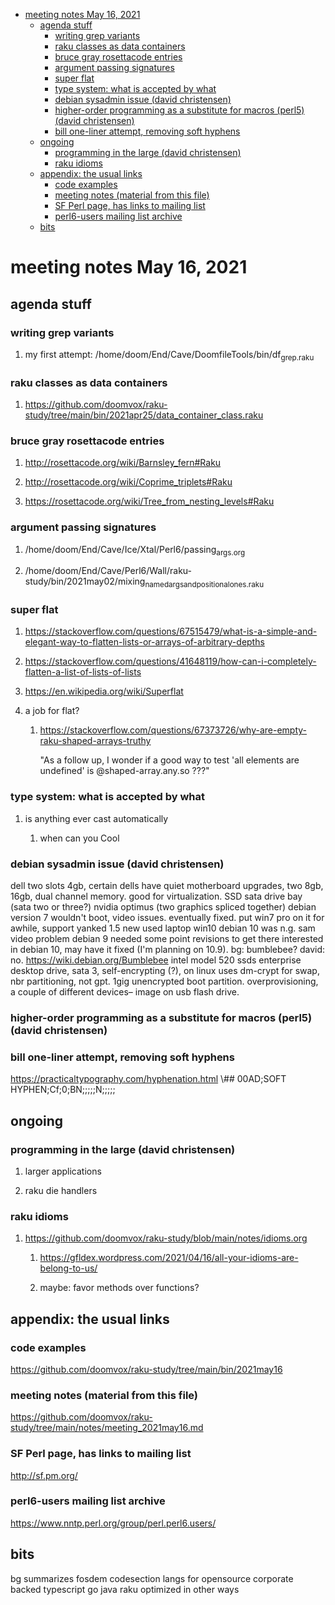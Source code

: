 - [meeting notes May 16, 2021](#orgd45c4aa)
  - [agenda stuff](#orged131a4)
    - [writing grep variants](#orgc4f31c6)
    - [raku classes as data containers](#org99778b7)
    - [bruce gray rosettacode entries](#orgeaa10d6)
    - [argument passing signatures](#orgcc7d7b5)
    - [super flat](#org529642c)
    - [type system: what is accepted by what](#org5944e27)
    - [debian sysadmin issue (david christensen)](#orgc541d81)
    - [higher-order programming as a substitute for macros (perl5)  (david christensen)](#orga4ed17e)
    - [bill one-liner attempt, removing soft hyphens](#org71ac9c0)
  - [ongoing](#org32a66fd)
    - [programming in the large (david christensen)](#orgc94f5d8)
    - [raku idioms](#orgcb19e47)
  - [appendix: the usual links](#org8b5352f)
    - [code examples](#org1699b99)
    - [meeting notes (material from this file)](#org698206e)
    - [SF Perl page, has links to mailing list](#org9bc93c6)
    - [perl6-users mailing list archive](#org3e9752b)
  - [bits](#org8acfa79)


<a id="orgd45c4aa"></a>

# meeting notes May 16, 2021


<a id="orged131a4"></a>

## agenda stuff


<a id="orgc4f31c6"></a>

### writing grep variants

1.  my first attempt: /home/doom/End/Cave/DoomfileTools/bin/df<sub>grep.raku</sub>


<a id="org99778b7"></a>

### raku classes as data containers

1.  <https://github.com/doomvox/raku-study/tree/main/bin/2021apr25/data_container_class.raku>


<a id="orgeaa10d6"></a>

### bruce gray rosettacode entries

1.  <http://rosettacode.org/wiki/Barnsley_fern#Raku>

2.  <http://rosettacode.org/wiki/Coprime_triplets#Raku>

3.  <https://rosettacode.org/wiki/Tree_from_nesting_levels#Raku>


<a id="orgcc7d7b5"></a>

### argument passing signatures

1.  /home/doom/End/Cave/Ice/Xtal/Perl6/passing<sub>args.org</sub>

2.  /home/doom/End/Cave/Perl6/Wall/raku-study/bin/2021may02/mixing<sub>named</sub><sub>args</sub><sub>and</sub><sub>positional</sub><sub>ones.raku</sub>


<a id="org529642c"></a>

### super flat

1.  <https://stackoverflow.com/questions/67515479/what-is-a-simple-and-elegant-way-to-flatten-lists-or-arrays-of-arbitrary-depths>

2.  <https://stackoverflow.com/questions/41648119/how-can-i-completely-flatten-a-list-of-lists-of-lists>

3.  <https://en.wikipedia.org/wiki/Superflat>

4.  a job for flat?

    1.  <https://stackoverflow.com/questions/67373726/why-are-empty-raku-shaped-arrays-truthy>
    
        "As a follow up, I wonder if a good way to test 'all elements are undefined' is @shaped-array.any.so ???"


<a id="org5944e27"></a>

### type system: what is accepted by what

1.  is anything ever cast automatically

    1.  when can you Cool


<a id="orgc541d81"></a>

### debian sysadmin issue (david christensen)

dell two slots 4gb, certain dells have quiet motherboard upgrades, two 8gb, 16gb, dual channel memory. good for virtualization. SSD sata drive bay (sata two or three?) nvidia optimus (two graphics spliced together) debian version 7 wouldn't boot, video issues. eventually fixed. put win7 pro on it for awhile, support yanked 1.5 new used laptop win10 debian 10 was n.g. sam video problem debian 9 needed some point revisions to get there interested in debian 10, may have it fixed (I'm planning on 10.9). bg: bumblebee? david: no. <https://wiki.debian.org/Bumblebee> intel model 520 ssds enterprise desktop drive, sata 3, self-encrypting (?), on linux uses dm-crypt for swap, nbr partitioning, not gpt. 1gig unencrypted boot partition. overprovisioning, a couple of different devices&#x2013; image on usb flash drive.


<a id="orga4ed17e"></a>

### higher-order programming as a substitute for macros (perl5)  (david christensen)


<a id="org71ac9c0"></a>

### bill one-liner attempt, removing soft hyphens

<https://practicaltypography.com/hyphenation.html> \\## 00AD;SOFT HYPHEN;Cf;0;BN;;;;;N;;;;;


<a id="org32a66fd"></a>

## ongoing


<a id="orgc94f5d8"></a>

### programming in the large (david christensen)

1.  larger applications

2.  raku die handlers


<a id="orgcb19e47"></a>

### raku idioms

1.  <https://github.com/doomvox/raku-study/blob/main/notes/idioms.org>

    1.  <https://gfldex.wordpress.com/2021/04/16/all-your-idioms-are-belong-to-us/>
    
    2.  maybe: favor methods over functions?


<a id="org8b5352f"></a>

## appendix: the usual links


<a id="org1699b99"></a>

### code examples

<https://github.com/doomvox/raku-study/tree/main/bin/2021may16>


<a id="org698206e"></a>

### meeting notes (material from this file)

<https://github.com/doomvox/raku-study/tree/main/notes/meeting_2021may16.md>


<a id="org9bc93c6"></a>

### SF Perl page, has links to mailing list

<http://sf.pm.org/>


<a id="org3e9752b"></a>

### perl6-users mailing list archive

<https://www.nntp.perl.org/group/perl.perl6.users/>


<a id="org8acfa79"></a>

## bits

bg summarizes fosdem codesection langs for opensource corporate backed typescript go java raku optimized in other ways
